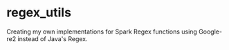 # regex_utils
Creating my own implementations for Spark Regex functions using Google-re2 instead of Java's Regex.
